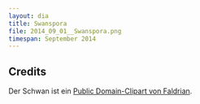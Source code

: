 ```yaml
---
layout: dia
title: Swanspora
file: 2014_09_01__Swanspora.png
timespan: September 2014
---
```


## Credits

Der Schwan ist ein [Public Domain-Clipart von Faldrian](https://openclipart.org/detail/196366/white-swan-by-faldrian-196366).
